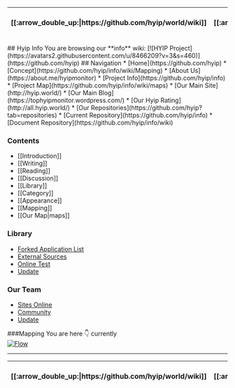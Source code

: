 <table>
  <thead>
    <tr>
      <th>[[:arrow_double_up:|https://github.com/hyip/world/wiki]]</th>
      <th>[[:arrow_up_small:|https://github.com/hyip/info/wiki]]</th>
      <th>[[:rewind:|https://github.com/hyip/rating]] [[Prev|https://github.com/hyip/rating]]</th>
      <th>[[:arrow_backward:|https://github.com/hyipmonitor/hyipmonitor.github.io]] [[Core|https://github.com/hyipmonitor/hyipmonitor.github.io]]</th>
      <th>[[:repeat:|Home]] [[Reload|Home]]</th>
      <th>[[Next|Introduction]] [[:arrow_forward:|Introduction]]</th>
      <th>[[Last|maps]] [[:fast_forward:|[maps]]</th>
      <th>[[:arrow_down_small:|https://github.com/hyip/rating/wiki/Introduction]]</th>
      <th>[[:arrow_double_down:|https://github.com/hyip/rating/wiki]]</th>
    </tr>
  </thead>
</table>
## Hyip Info
You are browsing our **info** wiki:        
[![HYIP Project](https://avatars2.githubusercontent.com/u/8466209?v=3&s=460)](https://github.com/hyip)    
## Navigation
* [Home](https://github.com/hyip)
* [Concept](https://github.com/hyip/info/wiki/Mapping)
* [About Us](https://about.me/hyipmonitor)
* [Project Info](https://github.com/hyip/info)
* [Project Map](https://github.com/hyip/info/wiki/maps)
* [Our Main Site](http://hyip.world/)
* [Our Main Blog](https://tophyipmonitor.wordpress.com/)
* [Our Hyip Rating](http://all.hyip.world/)
* [Our Repositories](https://github.com/hyip?tab=repositories)
* [Current Repository](https://github.com/hyip/info)
* [Document Repository](https://github.com/hyip/info/wiki)

### Contents
* [[Introduction]]
* [[Writing]]
* [[Reading]]
* [[Discussion]]
* [[Library]]
* [[Category]]
* [[Appearance]]
* [[Mapping]]
* [[Our Map|maps]]

### Library
* [Forked Application List](%5BHOW-TO%5D-Installation)
* [External Sources](%5BHOW-TO%5D-How-To-Blog)
* [Online Test](%5BHOW-TO%5D-Pagination)
* [Update](%5BHOW-TO%5D-Using-Nginx-with-Phile)

### Our Team
* [Sites Online](%5BCOMMUNITY%5D-Sites-using-Phile)
* [Community](%5BCOMMUNITY%5D-Plugins)
* [Update](%5BCOMMUNITY%5D-Themes)

###Mapping
You are here :point_down: currently         
[![Flow](https://hyipworld.github.io/images/github/doc/info.png)](https://github.com/hyip/info/wiki/maps)   
***
<table>
  <thead>
    <tr>
      <th>[[:arrow_double_up:|https://github.com/hyip/world/wiki]]</th>
      <th>[[:arrow_up_small:|https://github.com/hyip/info/wiki]]</th>
      <th>[[:rewind:|https://github.com/hyip/rating]] [[Prev|https://github.com/hyip/rating]]</th>
      <th>[[:arrow_backward:|https://github.com/hyipmonitor/hyipmonitor.github.io]] [[Core|https://github.com/hyipmonitor/hyipmonitor.github.io]]</th>
      <th>[[:repeat:|Home]] [[Reload|Home]]</th>
      <th>[[Next|Introduction]] [[:arrow_forward:|Introduction]]</th>
      <th>[[Last|maps]] [[:fast_forward:|[maps]]</th>
      <th>[[:arrow_down_small:|https://github.com/hyip/rating/wiki/Introduction]]</th>
      <th>[[:arrow_double_down:|https://github.com/hyip/rating/wiki]]</th>
    </tr>
  </thead>
</table>
 